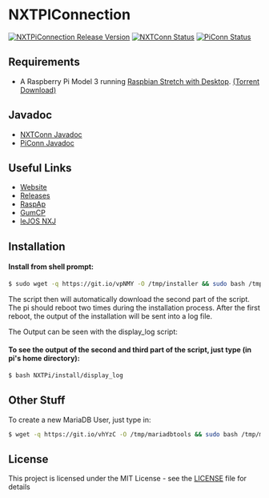 # NXTPIConnection 
[![NXTPiConnection Release Version](https://img.shields.io/badge/NXTPiConnection_Release-v0.1.6.1-blue.svg)](https://github.com/MarkusJx/NXTPIConnection/releases) [![NXTConn Status](https://img.shields.io/badge/NXTConn_Status-Tests_passed-green.svg)](https://github.com/MarkusJx/NXTPIConnection/releases) [![PiConn Status](https://img.shields.io/badge/PiConn_Status-Tests_passed-green.svg)](https://github.com/MarkusJx/NXTPIConnection/releases) 

## Requirements
* A Raspberry Pi Model 3 running [Raspbian Stretch with Desktop](https://downloads.raspberrypi.org/raspbian_latest). [(Torrent Download)](https://downloads.raspberrypi.org/raspbian_latest.torrent)

## Javadoc
* [NXTConn Javadoc](https://markusjx.github.io/NXTPIConnection/NXTConnJavadoc/)
* [PiConn Javadoc](https://markusjx.github.io/NXTPIConnection/PiConnJavadoc/)

## Useful Links
* [Website](https://markusjx.github.io/NXTPIConnection/)
* [Releases](https://github.com/MarkusJx/NXTPIConnection/releases)
* [RaspAp](https://github.com/billz/raspap-webgui)
* [GumCP](https://github.com/gumslone/GumCP)
* [leJOS NXJ](https://sourceforge.net/projects/nxt.lejos.p/files/)

## Installation

#### Install from shell prompt:
```sh
$ sudo wget -q https://git.io/vpNMY -O /tmp/installer && sudo bash /tmp/installer
```

The script then will automatically download the second part of the script.
The pi should reboot two times during the installation process.
After the first reboot, the output of the installation will be sent into a log file.

The Output can be seen with the display_log script:

#### To see the output of the second and third part of the script, just type (in pi's home directory):
```sh
$ bash NXTPi/install/display_log
```

## Other Stuff

To create a new MariaDB User, just type in:
```sh
$ wget -q https://git.io/vhYzC -O /tmp/mariadbtools && sudo bash /tmp/mariadbtools
```

## License

This project is licensed under the MIT License - see the [LICENSE](LICENSE) file for details
